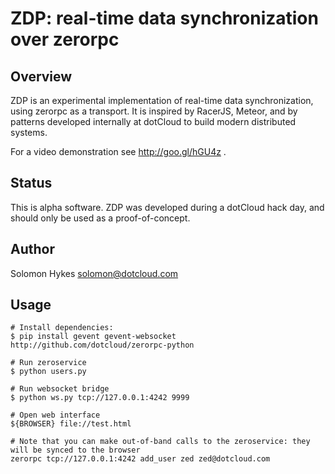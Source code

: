 # ZDP: real-time data synchronization over zerorpc

## Overview

ZDP is an experimental implementation of real-time data synchronization, using zerorpc as a transport. It is inspired by RacerJS, Meteor, and by patterns developed internally at dotCloud to build modern distributed systems.

For a video demonstration see http://goo.gl/hGU4z .

## Status

This is alpha software. ZDP was developed during a dotCloud hack day, and should only be used as a proof-of-concept.


## Author

Solomon Hykes <solomon@dotcloud.com>


## Usage

    # Install dependencies:
    $ pip install gevent gevent-websocket http://github.com/dotcloud/zerorpc-python

    # Run zeroservice
    $ python users.py

    # Run websocket bridge
    $ python ws.py tcp://127.0.0.1:4242 9999

    # Open web interface
    ${BROWSER} file://test.html

    # Note that you can make out-of-band calls to the zeroservice: they will be synced to the browser
    zerorpc tcp://127.0.0.1:4242 add_user zed zed@dotcloud.com

